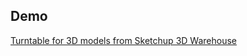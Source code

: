 ## Demo
[Turntable for 3D models from Sketchup 3D Warehouse](http://vvoovv.github.io/turntable/demo.html)